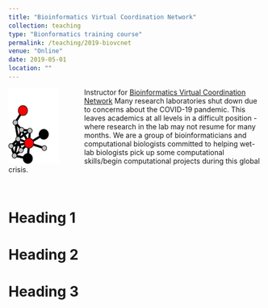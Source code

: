 ```yaml
---
title: "Bioinformatics Virtual Coordination Network"
collection: teaching
type: "Bionformatics training course"
permalink: /teaching/2019-biovcnet
venue: "Online"
date: 2019-05-01
location: ""
---
```


<img src='/images/biovcnet_LOGO.png' align="left" img style="padding-right: 50px" width="100" height="150">  Instructor for [Bioinformatics Virtual Coordination Network](https://biovcnet.github.io/_pages/people/) 
Many research laboratories shut down due to concerns about the COVID-19 pandemic. This leaves academics at all levels in a difficult position - where research in the lab may not resume for many months. We are a group of bioinformaticians and computational biologists committed to helping wet-lab biologists pick up some computational skills/begin computational projects during this global crisis.

<br>

Heading 1
======


Heading 2
======

Heading 3
======

